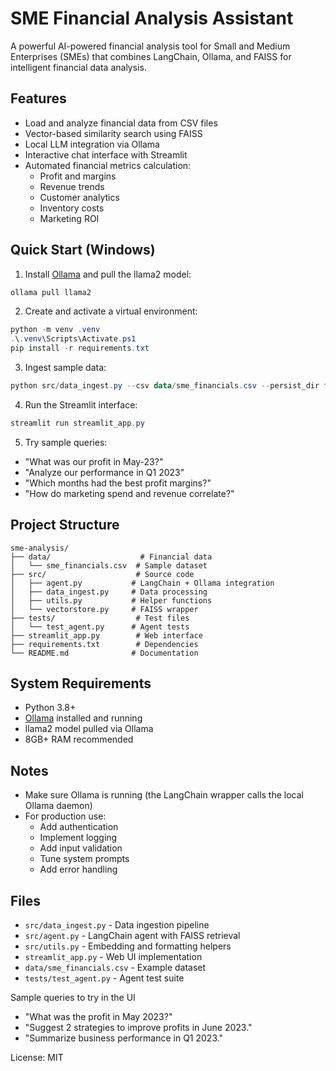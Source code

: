 # SME Financial Analysis Assistant

A powerful AI-powered financial analysis tool for Small and Medium Enterprises (SMEs) that combines LangChain, Ollama, and FAISS for intelligent financial data analysis.

## Features

- Load and analyze financial data from CSV files
- Vector-based similarity search using FAISS
- Local LLM integration via Ollama
- Interactive chat interface with Streamlit
- Automated financial metrics calculation:
  - Profit and margins
  - Revenue trends
  - Customer analytics
  - Inventory costs
  - Marketing ROI

## Quick Start (Windows)

1. Install [Ollama](https://ollama.ai) and pull the llama2 model:
```powershell
ollama pull llama2
```

2. Create and activate a virtual environment:
```powershell
python -m venv .venv
.\.venv\Scripts\Activate.ps1
pip install -r requirements.txt
```

3. Ingest sample data:
```powershell
python src/data_ingest.py --csv data/sme_financials.csv --persist_dir faiss_store
```

4. Run the Streamlit interface:
```powershell
streamlit run streamlit_app.py
```

5. Try sample queries:
- "What was our profit in May-23?"
- "Analyze our performance in Q1 2023"
- "Which months had the best profit margins?"
- "How do marketing spend and revenue correlate?"

## Project Structure

```
sme-analysis/
├── data/                    # Financial data
│   └── sme_financials.csv  # Sample dataset
├── src/                    # Source code
│   ├── agent.py           # LangChain + Ollama integration
│   ├── data_ingest.py     # Data processing
│   ├── utils.py           # Helper functions
│   └── vectorstore.py     # FAISS wrapper
├── tests/                  # Test files
│   └── test_agent.py      # Agent tests
├── streamlit_app.py        # Web interface
├── requirements.txt        # Dependencies
└── README.md              # Documentation
```

## System Requirements

- Python 3.8+
- [Ollama](https://ollama.ai) installed and running
- llama2 model pulled via Ollama
- 8GB+ RAM recommended

## Notes

- Make sure Ollama is running (the LangChain wrapper calls the local Ollama daemon)
- For production use:
  - Add authentication
  - Implement logging
  - Add input validation
  - Tune system prompts
  - Add error handling

## Files

- `src/data_ingest.py` - Data ingestion pipeline
- `src/agent.py` - LangChain agent with FAISS retrieval
- `src/utils.py` - Embedding and formatting helpers
- `streamlit_app.py` - Web UI implementation
- `data/sme_financials.csv` - Example dataset
- `tests/test_agent.py` - Agent test suite

Sample queries to try in the UI

- "What was the profit in May 2023?"
- "Suggest 2 strategies to improve profits in June 2023."
- "Summarize business performance in Q1 2023."

License: MIT
